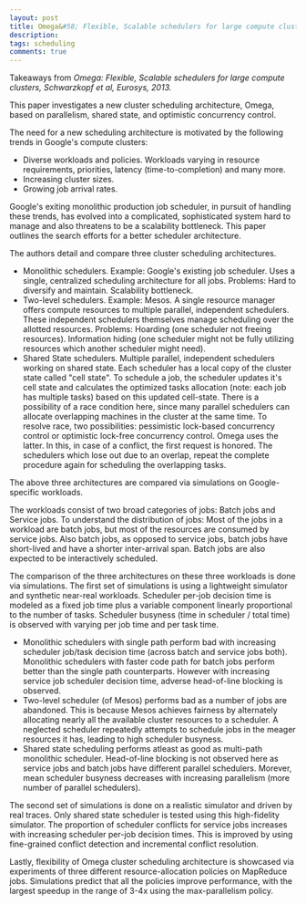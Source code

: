 ```yaml
---
layout: post
title: Omega&#58; Flexible, Scalable schedulers for large compute clusters
description:
tags: scheduling
comments: true
---
```


Takeaways from *Omega: Flexible, Scalable schedulers for large compute clusters, Schwarzkopf et al, Eurosys, 2013.*

This paper investigates a new cluster scheduling architecture, Omega, based on parallelism, shared state, and optimistic concurrency control.
 
The need for a new scheduling architecture is motivated by the following trends in Google's compute clusters:  

- Diverse workloads and policies. Workloads varying in resource requirements, priorities, latency (time-to-completion) and many more. 
- Increasing cluster sizes. 
- Growing job arrival rates.
 
Google's exiting monolithic production job scheduler, in pursuit of handling these trends, has evolved into a complicated, sophisticated system hard to manage and also threatens to be a scalability bottleneck. This paper outlines the search efforts for a better scheduler architecture.
 
The authors detail and compare three cluster scheduling architectures.

- Monolithic schedulers. Example: Google's existing job scheduler. Uses a single, centralized scheduling architecture for all jobs. Problems: Hard to diversify and maintain. Scalability bottleneck.
- Two-level schedulers. Example: Mesos. A single resource manager offers compute resources to multiple parallel, independent schedulers. These independent schedulers themselves manage scheduling over the allotted resources. Problems: Hoarding (one scheduler not freeing resources). Information hiding (one scheduler might not be fully utilizing resources which another scheduler might need).
- Shared State schedulers. Multiple parallel, independent schedulers working on shared state. Each scheduler has a local copy of the cluster state called "cell state". To schedule a job, the scheduler updates it's cell state and calculates the optimized tasks allocation (note: each job has multiple tasks) based on this updated cell-state. There is a possibility of a race condition here, since many parallel schedulers can allocate overlapping machines in the cluster at the same time. To resolve race, two possibilities: pessimistic lock-based concurrency control or optimistic lock-free concurrency control. Omega uses the latter. In this, in case of a conflict, the first request is honored. The schedulers which lose out due to an overlap, repeat the complete procedure again for scheduling the overlapping tasks.
 
The above three architectures are compared via simulations on Google-specific workloads.
 
The workloads consist of two broad categories of jobs: Batch jobs and Service jobs. To understand the distribution of jobs: Most of the jobs in a workload are batch jobs, but most of the resources are consumed by service jobs. Also batch jobs, as opposed to service jobs, batch jobs have short-lived and have a shorter inter-arrival span. Batch jobs are also expected to be interactively scheduled.
 
The comparison of the three architectures on these three workloads is done via simulations. The first set of simulations is using a lightweight simulator and synthetic near-real workloads. Scheduler per-job decision time is modeled as a fixed job time plus a variable component linearly proportional to the number of tasks. Scheduler busyness (time in scheduler / total time) is observed with varying per job time and per task time.

- Monolithic schedulers with single path perform bad with increasing scheduler job/task decision time (across batch and service jobs both). Monolithic schedulers with faster code path for batch jobs perform better than the single path counterparts. However with increasing service job scheduler decision time, adverse head-of-line blocking is observed.
- Two-level scheduler (of Mesos) performs bad as a number of jobs are abandoned. This is because Mesos achieves fairness by alternately allocating nearly all the available cluster resources to a scheduler. A neglected scheduler repeatedly attempts to schedule jobs in the meager resources it has, leading to high scheduler busyness.
- Shared state scheduling performs atleast as good as multi-path monolithic scheduler. Head-of-line blocking is not observed here as service jobs and batch jobs have different parallel schedulers. Morever, mean scheduler busyness decreases with increasing parallelism (more number of parallel schedulers).
 
The second set of simulations is done on a realistic simulator and driven by real traces. Only shared state scheduler is tested using this high-fidelity simulator. The proportion of scheduler conflicts for service jobs increases with increasing scheduler per-job decision times. This is improved by using fine-grained conflict detection and incremental conflict resolution. 
 
Lastly, flexibility of Omega cluster scheduling architecture is showcased via experiments of three different resource-allocation policies on MapReduce jobs. Simulations predict that all the policies improve performance, with the largest speedup in the range of 3-4x using the max-parallelism policy.